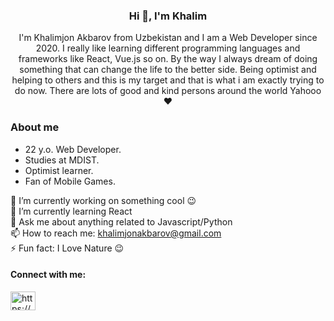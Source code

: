 <h3 align="center">Hi 👋, I'm Khalim</h3>
<p align="center">I'm Khalimjon Akbarov from Uzbekistan and I am a Web Developer since 2020. I really like learning different programming languages and frameworks like React, Vue.js so on. By the way I always dream of doing something that can change the life to the better side. Being optimist and helping to others and this is my target and that is what i am exactly trying to do now. There are lots of good and kind persons around the world Yahooo❤️</p>

<h3>About me</h3>
<div>
    <ul>
        <li>22 y.o. Web Developer.</li>
        <li>Studies at MDIST.</li>
        <li>Optimist learner.</li>
        <li>Fan of Mobile Games.</li>
    </ul>
</div>

🔭  I’m currently working on something cool 😉<br/>
🌱  I’m currently learning React<br/>
💬  Ask me about anything related to Javascript/Python <br/>
📫  How to reach me: khalimjonakbarov@gmail.com <br/>
⚡  Fun fact: I Love Nature 😉<br/>

<h4 align="left">Connect with me:</h4>
<p align="left">
<a href="https://linkedin.com/in/https://www.linkedin.com/in/khalimjon-akbarov-b7b1a7202" target="blank"><img align="center" src="https://raw.githubusercontent.com/rahuldkjain/github-profile-readme-generator/master/src/images/icons/Social/linked-in-alt.svg" alt="https://www.linkedin.com/in/khalimjon-akbarov-b7b1a7202" height="30" width="40" /></a>








